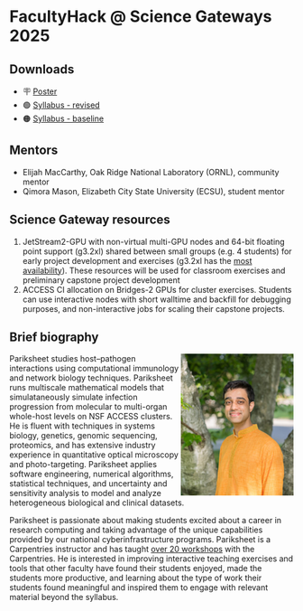 # FacultyHack @ Science Gateways 2025

## Downloads

- 🪧 [Poster](https://github.com/omsai/facultyhack-gateways25-nanda/releases/download/latest/nanda-poster.pdf)
- 🟢 [Syllabus - revised](https://github.com/omsai/facultyhack-gateways25-nanda/releases/download/latest/nanda-syllabus-revised.pdf)
- 🟠 [Syllabus - baseline](https://github.com/omsai/facultyhack-gateways25-nanda/releases/download/latest/nanda-syllabus-baseline.pdf)

## Mentors

- Elijah MacCarthy, Oak Ridge National Laboratory (ORNL), community mentor
- Qimora Mason, Elizabeth City State University (ECSU), student mentor

## Science Gateway resources

1. JetStream2-GPU
   with non-virtual multi-GPU nodes and 64-bit floating point support (g3.2xl)
   shared between small groups (e.g. 4 students)
   for early project development and exercises
   (g3.2xl has the [most availability](https://docs.jetstream-cloud.org/overview/status/#availability-of-scarce-resources)).
   These resources will be used for
   classroom exercises and preliminary capstone project development
1. ACCESS CI allocation on Bridges-2 GPUs for cluster exercises.
   Students can use interactive nodes
   with short walltime and backfill for debugging purposes,
   and non-interactive jobs for scaling their capstone projects.

## Brief biography

<img src="https://github.com/omsai/facultyhack-gateways25-nanda/blob/master/img/pariksheet.png" alt="Pariksheet Nanda" width="200" align="right"/>

Pariksheet studies host–pathogen interactions
using computational immunology
and network biology techniques.
Pariksheet runs multiscale mathematical models
that simulataneously simulate infection progression
from molecular to multi-organ whole-host levels
on NSF ACCESS clusters.
He is fluent with techniques in
systems biology,
genetics,
genomic sequencing,
proteomics,
and has extensive industry experience
in quantitative optical microscopy
and photo-targeting.
Pariksheet applies
software engineering,
numerical algorithms,
statistical techniques,
and uncertainty and sensitivity analysis
to model and analyze heterogeneous biological and clinical datasets.

Pariksheet is passionate
about making students excited about a career in research computing
and taking advantage of the unique capabilities
provided by our national cyberinfrastructure programs.
Pariksheet is a Carpentries instructor and has taught
[over 20 workshops](http://omsai.gitlab.io/teaching/)
with the Carpentries.
He is interested in improving
interactive teaching exercises and tools
that other faculty have found their students enjoyed,
made the students more productive,
and learning about the type of work
their students found meaningful
and inspired them to engage with relevant material beyond the syllabus.

<br clear="right"/>
